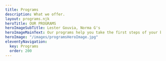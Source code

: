 ```yaml
---
title: Programs
description: What we offer.
layout: programs.njk
heroTitle: OUR PROGRAMS
heroImageSubTitle: Lester Gouvia, Norma G's
heroImageMainText: Our programs help you take the first steps of your business journey. Start with Entrepreneur Training to learn the basics, or apply directly for financing with Micro-Lending no matter your credit score, and get grant money with our Business Services. 
heroImage: "/images/programsHeroImage.jpg"
eleventyNavigation:
  key: Programs
  order: 200
---
```

